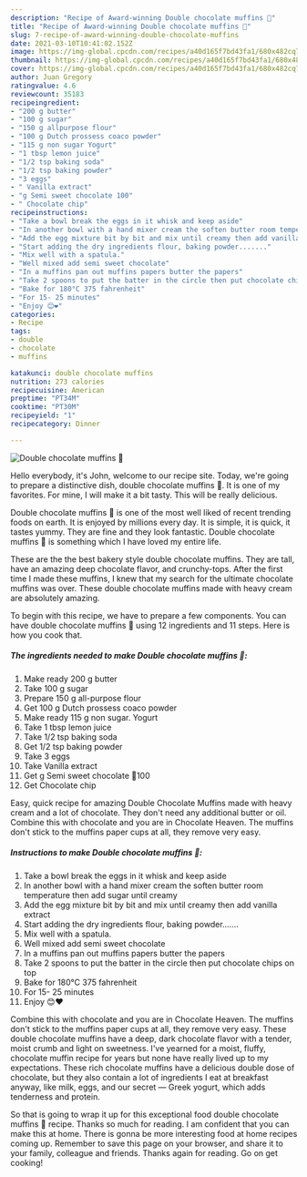 ```yaml
---
description: "Recipe of Award-winning Double chocolate muffins 🍫"
title: "Recipe of Award-winning Double chocolate muffins 🍫"
slug: 7-recipe-of-award-winning-double-chocolate-muffins
date: 2021-03-10T10:41:02.152Z
image: https://img-global.cpcdn.com/recipes/a40d165f7bd43fa1/680x482cq70/double-chocolate-muffins-🍫-recipe-main-photo.jpg
thumbnail: https://img-global.cpcdn.com/recipes/a40d165f7bd43fa1/680x482cq70/double-chocolate-muffins-🍫-recipe-main-photo.jpg
cover: https://img-global.cpcdn.com/recipes/a40d165f7bd43fa1/680x482cq70/double-chocolate-muffins-🍫-recipe-main-photo.jpg
author: Juan Gregory
ratingvalue: 4.6
reviewcount: 35183
recipeingredient:
- "200 g butter"
- "100 g sugar"
- "150 g allpurpose flour"
- "100 g Dutch prossess coaco powder"
- "115 g non sugar Yogurt"
- "1 tbsp lemon juice"
- "1/2 tsp baking soda"
- "1/2 tsp baking powder"
- "3 eggs"
- " Vanilla extract"
- "g Semi sweet chocolate 100"
- " Chocolate chip"
recipeinstructions:
- "Take a bowl break the eggs in it whisk and keep aside"
- "In another bowl with a hand mixer cream the soften butter room temperature then add sugar until creamy"
- "Add the egg mixture bit by bit and mix until creamy then add vanilla extract"
- "Start adding the dry ingredients flour, baking powder......."
- "Mix well with a spatula."
- "Well mixed add semi sweet chocolate"
- "In a muffins pan out muffins papers butter the papers"
- "Take 2 spoons to put the batter in the circle then put chocolate chips on top"
- "Bake for 180°C 375 fahrenheit"
- "For 15- 25 minutes"
- "Enjoy 😊❤️"
categories:
- Recipe
tags:
- double
- chocolate
- muffins

katakunci: double chocolate muffins 
nutrition: 273 calories
recipecuisine: American
preptime: "PT34M"
cooktime: "PT30M"
recipeyield: "1"
recipecategory: Dinner

---
```



![Double chocolate muffins 🍫](https://img-global.cpcdn.com/recipes/a40d165f7bd43fa1/680x482cq70/double-chocolate-muffins-🍫-recipe-main-photo.jpg)

Hello everybody, it's John, welcome to our recipe site. Today, we're going to prepare a distinctive dish, double chocolate muffins 🍫. It is one of my favorites. For mine, I will make it a bit tasty. This will be really delicious.

Double chocolate muffins 🍫 is one of the most well liked of recent trending foods on earth. It is enjoyed by millions every day. It is simple, it is quick, it tastes yummy. They are fine and they look fantastic. Double chocolate muffins 🍫 is something which I have loved my entire life.

These are the the best bakery style double chocolate muffins. They are tall, have an amazing deep chocolate flavor, and crunchy-tops. After the first time I made these muffins, I knew that my search for the ultimate chocolate muffins was over. These double chocolate muffins made with heavy cream are absolutely amazing.


To begin with this recipe, we have to prepare a few components. You can have double chocolate muffins 🍫 using 12 ingredients and 11 steps. Here is how you cook that.

<!--inarticleads1-->

##### The ingredients needed to make Double chocolate muffins 🍫:

1. Make ready 200 g butter
1. Take 100 g sugar
1. Prepare 150 g all-purpose flour
1. Get 100 g Dutch prossess coaco powder
1. Make ready 115 g non sugar. Yogurt
1. Take 1 tbsp lemon juice
1. Take 1/2 tsp baking soda
1. Get 1/2 tsp baking powder
1. Take 3 eggs
1. Take  Vanilla extract
1. Get g Semi sweet chocolate 🍫100
1. Get  Chocolate chip


Easy, quick recipe for amazing Double Chocolate Muffins made with heavy cream and a lot of chocolate. They don&#39;t need any additional butter or oil. Combine this with chocolate and you are in Chocolate Heaven. The muffins don&#39;t stick to the muffins paper cups at all, they remove very easy. 

<!--inarticleads2-->

##### Instructions to make Double chocolate muffins 🍫:

1. Take a bowl break the eggs in it whisk and keep aside
1. In another bowl with a hand mixer cream the soften butter room temperature then add sugar until creamy
1. Add the egg mixture bit by bit and mix until creamy then add vanilla extract
1. Start adding the dry ingredients flour, baking powder.......
1. Mix well with a spatula.
1. Well mixed add semi sweet chocolate
1. In a muffins pan out muffins papers butter the papers
1. Take 2 spoons to put the batter in the circle then put chocolate chips on top
1. Bake for 180°C 375 fahrenheit
1. For 15- 25 minutes
1. Enjoy 😊❤️


Combine this with chocolate and you are in Chocolate Heaven. The muffins don&#39;t stick to the muffins paper cups at all, they remove very easy. These double chocolate muffins have a deep, dark chocolate flavor with a tender, moist crumb and light on sweetness. I&#39;ve yearned for a moist, fluffy, chocolate muffin recipe for years but none have really lived up to my expectations. These rich chocolate muffins have a delicious double dose of chocolate, but they also contain a lot of ingredients I eat at breakfast anyway, like milk, eggs, and our secret — Greek yogurt, which adds tenderness and protein. 

So that is going to wrap it up for this exceptional food double chocolate muffins 🍫 recipe. Thanks so much for reading. I am confident that you can make this at home. There is gonna be more interesting food at home recipes coming up. Remember to save this page on your browser, and share it to your family, colleague and friends. Thanks again for reading. Go on get cooking!
